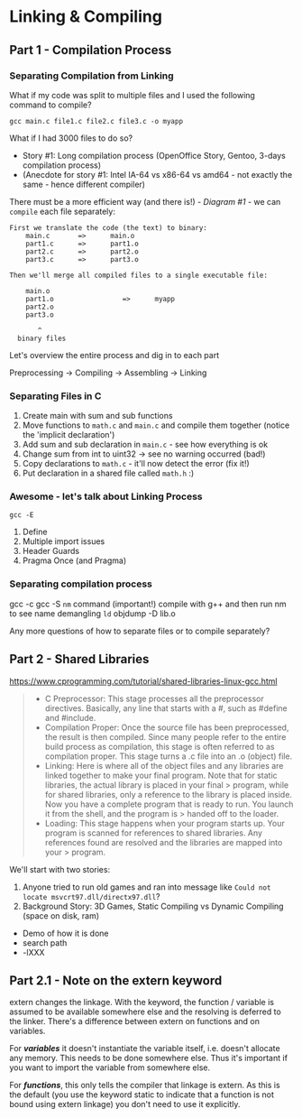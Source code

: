 # Linking & Compiling

## Part 1 - Compilation Process

### Separating Compilation from Linking

What if my code was split to multiple files and I used the following command to compile?

`gcc main.c file1.c file2.c file3.c -o myapp`

What if I had 3000 files to do so?

- Story #1: Long compilation process (OpenOffice Story, Gentoo, 3-days compilation process)
- (Anecdote for story #1: Intel IA-64 vs x86-64 vs amd64 - not exactly the same - hence different compiler)

There must be a more efficient way (and there is!) - _Diagram #1_ - we can `compile` each file separately:

```
First we translate the code (the text) to binary:
    main.c       =>      main.o
    part1.c      =>      part1.o
    part2.c      =>      part2.o
    part3.c      =>      part3.o

Then we'll merge all compiled files to a single executable file:

    main.o
    part1.o                 =>      myapp
    part2.o
    part3.o

       ^
  binary files
```

Let's overview the entire process and dig in to each part

Preprocessing -> Compiling -> Assembling -> Linking

### Separating Files in C

1. Create main with sum and sub functions
2. Move functions to `math.c` and `main.c` and compile them together (notice the 'implicit declaration')
3. Add sum and sub declaration in `main.c` - see how everything is ok
4. Change sum from int to uint32 -> see no warning occurred (bad!)
5. Copy declarations to `math.c` - it'll now detect the error (fix it!)
6. Put declaration in a shared file called `math.h` :)

### Awesome - let's talk about Linking Process

`gcc -E`

1. Define
2. Multiple import issues
3. Header Guards
4. Pragma Once (and Pragma)

### Separating compilation process

gcc -c
gcc -S
`nm` command (important!)
compile with g++ and then run nm to see name demangling
`ld`
objdump -D lib.o

Any more questions of how to separate files or to compile separately?

## Part 2 - Shared Libraries

https://www.cprogramming.com/tutorial/shared-libraries-linux-gcc.html

> - C Preprocessor: This stage processes all the preprocessor directives. Basically, any line that starts with a #, such as #define and #include.
> - Compilation Proper: Once the source file has been preprocessed, the result is then compiled. Since many people refer to the entire build process as compilation, this stage is often referred to as compilation proper. This stage turns a .c file into an .o (object) file.
> - Linking: Here is where all of the object files and any libraries are linked together to make your final program. Note that for static libraries, the actual library is placed in your final > program, while for shared libraries, only a reference to the library is placed inside. Now you have a complete program that is ready to run. You launch it from the shell, and the program is > handed off to the loader.
> - Loading: This stage happens when your program starts up. Your program is scanned for references to shared libraries. Any references found are resolved and the libraries are mapped into your > program.

We'll start with two stories:

1. Anyone tried to run old games and ran into message like `Could not locate msvcrt97.dll/directx97.dll`?
2. Background Story: 3D Games, Static Compiling vs Dynamic Compiling (space on disk, ram)

- Demo of how it is done
- search path
- -lXXX

## Part 2.1 - Note on the extern keyword

extern changes the linkage. With the keyword, the function / variable is assumed to be available somewhere else and the resolving is deferred to the linker.
There's a difference between extern on functions and on variables.

For **_variables_** it doesn't instantiate the variable itself, i.e. doesn't allocate any memory. This needs to be done somewhere else. Thus it's important if you want to import the variable from somewhere else.

For **_functions_**, this only tells the compiler that linkage is extern. As this is the default (you use the keyword static to indicate that a function is not bound using extern linkage) you don't need to use it explicitly.
